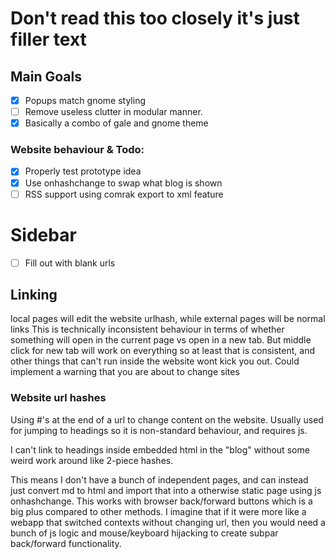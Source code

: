# Don't read this too closely it's just filler text

## Main Goals
- [x] Popups match gnome styling
- [ ] Remove useless clutter in modular manner.
- [x] Basically a combo of gale and gnome theme

### Website behaviour & Todo:
 - [x] Properly test prototype idea
 - [x] Use onhashchange to swap what blog is shown
 - [ ] RSS support using comrak export to xml feature

# Sidebar
 - [ ] Fill out with blank urls

## Linking
local pages will edit the website urlhash, while external pages will be normal links
This is technically inconsistent behaviour in terms of whether something will open in the current page vs open in a new tab. But middle click for new tab will work on everything so at least that is consistent, and other things that can't run inside the website wont kick you out. Could implement a warning that you are about to change sites

### Website url hashes
Using #'s at the end of a url to change content on the website. Usually used for jumping to headings so it is non-standard behaviour, and requires js.

I can't link to headings inside embedded html in the "blog" without some weird work around like 2-piece hashes.

This means I don't have a bunch of independent pages, and can instead just convert md to html and import that into a otherwise static page using js onhashchange. This works with browser back/forward buttons which is a big plus compared to other methods. I imagine that if it were more like a webapp that switched contexts without changing url, then you would need a bunch of js logic and mouse/keyboard hijacking to create subpar back/forward functionality.